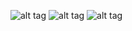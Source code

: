![alt tag](https://github.com/manojkumarmc/vim.config/blob/master/img/base.png)
![alt tag](https://github.com/manojkumarmc/vim.config/blob/master/img/footer.png)
![alt tag](https://github.com/manojkumarmc/vim.config/blob/master/ouput.png)
